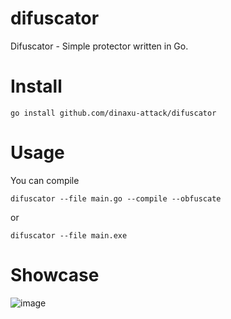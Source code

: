 # difuscator
Difuscator - Simple protector written in Go.


# Install 
```
go install github.com/dinaxu-attack/difuscator 
```

# Usage

You can compile

```
difuscator --file main.go --compile --obfuscate
```

or 

```
difuscator --file main.exe
```

# Showcase
![image](https://user-images.githubusercontent.com/102496559/210157003-435f7de1-22e6-4ef9-ae41-5b827266095b.png)
